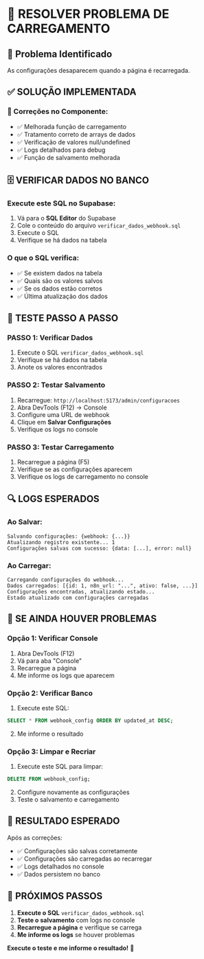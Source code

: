 # 🔧 RESOLVER PROBLEMA DE CARREGAMENTO

## 🎯 Problema Identificado
As configurações desaparecem quando a página é recarregada.

## ✅ SOLUÇÃO IMPLEMENTADA

### **🔧 Correções no Componente:**
- ✅ Melhorada função de carregamento
- ✅ Tratamento correto de arrays de dados
- ✅ Verificação de valores null/undefined
- ✅ Logs detalhados para debug
- ✅ Função de salvamento melhorada

## 🗄️ VERIFICAR DADOS NO BANCO

### **Execute este SQL no Supabase:**
1. Vá para o **SQL Editor** do Supabase
2. Cole o conteúdo do arquivo `verificar_dados_webhook.sql`
3. Execute o SQL
4. Verifique se há dados na tabela

### **O que o SQL verifica:**
- ✅ Se existem dados na tabela
- ✅ Quais são os valores salvos
- ✅ Se os dados estão corretos
- ✅ Última atualização dos dados

## 🧪 TESTE PASSO A PASSO

### **PASSO 1: Verificar Dados**
1. Execute o SQL `verificar_dados_webhook.sql`
2. Verifique se há dados na tabela
3. Anote os valores encontrados

### **PASSO 2: Testar Salvamento**
1. Recarregue: `http://localhost:5173/admin/configuracoes`
2. Abra DevTools (F12) → Console
3. Configure uma URL de webhook
4. Clique em **Salvar Configurações**
5. Verifique os logs no console

### **PASSO 3: Testar Carregamento**
1. Recarregue a página (F5)
2. Verifique se as configurações aparecem
3. Verifique os logs de carregamento no console

## 🔍 LOGS ESPERADOS

### **Ao Salvar:**
```
Salvando configurações: {webhook: {...}}
Atualizando registro existente... 1
Configurações salvas com sucesso: {data: [...], error: null}
```

### **Ao Carregar:**
```
Carregando configurações do webhook...
Dados carregados: [{id: 1, n8n_url: "...", ativo: false, ...}]
Configurações encontradas, atualizando estado...
Estado atualizado com configurações carregadas
```

## 🚨 SE AINDA HOUVER PROBLEMAS

### **Opção 1: Verificar Console**
1. Abra DevTools (F12)
2. Vá para aba "Console"
3. Recarregue a página
4. Me informe os logs que aparecem

### **Opção 2: Verificar Banco**
1. Execute este SQL:
```sql
SELECT * FROM webhook_config ORDER BY updated_at DESC;
```
2. Me informe o resultado

### **Opção 3: Limpar e Recriar**
1. Execute este SQL para limpar:
```sql
DELETE FROM webhook_config;
```
2. Configure novamente as configurações
3. Teste o salvamento e carregamento

## 🎉 RESULTADO ESPERADO

Após as correções:
- ✅ Configurações são salvas corretamente
- ✅ Configurações são carregadas ao recarregar
- ✅ Logs detalhados no console
- ✅ Dados persistem no banco

## 📝 PRÓXIMOS PASSOS

1. **Execute o SQL** `verificar_dados_webhook.sql`
2. **Teste o salvamento** com logs no console
3. **Recarregue a página** e verifique se carrega
4. **Me informe os logs** se houver problemas

**Execute o teste e me informe o resultado!** 🔧 